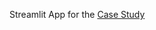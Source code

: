 Streamlit App for the [Case Study](https://github.com/brunodifranco/BRUNO_DIFRANCO_DDF_DATAANALYST_102023)
